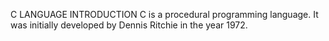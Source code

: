 C  LANGUAGE INTRODUCTION
C is a procedural programming language. It was initially developed by Dennis Ritchie in the year 1972.
